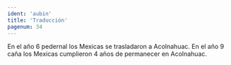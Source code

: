 ```yaml
---
ident: 'aubin'
title: 'Traducción'
pagenum: 34
---
```

En el año 6 pedernal los Mexicas se trasladaron a Acolnahuac.
En el año 9 caña los Mexicas cumplieron 4 años de permanecer en Acolnahuac.
